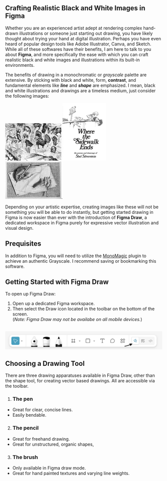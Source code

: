 ## Crafting Realistic Black and White Images in Figma ##

Whether you are an experienced artist adept at rendering complex hand-drawn illustrations or someone just starting out drawing, you have likely thought about trying your hand at digital illustration. Perhaps you have even heard of popular design tools like Adobe Illustrator, Canva, and Sketch. While all of these softwares have their benefits, I am here to talk to you about **Figma**, and more specifically the ease with which you can craft realistic black and white images and illustrations within its built-in environments.

The benefits of drawing in a monochromatic or *grayscale* palette are extensive. By sticking with black and white, form, **contrast**, and fundamental elements like ***line*** and ***shape*** are emphasized. I mean, black and white illustrations and drawings are a timeless medium, just consider the following images:

<img src="assets/images/BW_Illustrations/Cave of Altamira.jpg" alt="Altamiria Drawing" style="width: 180px; height: 120px">
<img src="assets/images/BW_Illustrations/Shel-Silverstein-Illustration.jpg" alt="Alt text" style="width: 140px; height: 120 ">
<img src="assets/images/BW_Illustrations/MC_Escher_Hands.jpeg" alt="Alt text"  style="width: 180px; height: 120px">. 

Depending on your artistic expertise, creating images like these will not be something you will be able to do instantly, but getting started drawing in Figma is now easier than ever with the introduction of **Figma Draw**, a dedicated workspace in Figma purely for expressive vector illustration and visual design.

## Prequisites ##
In addition to Figma, you will need to utilize the [MonoMagic]("https://www.figma.com/community/plugin/1301603282794767236/monomagic-desaturate-frames-vectors") plugin to achieve an authentic Grayscale. I recommend saving or bookmarking this software.

## Getting Started with Figma Draw ##

To open up Figma Draw:
1. Open up a dedicated Figma workspace.
2. Then select the Draw icon located in the toolbar on the bottom of the screen.  
(*Note: Figma Draw may not be availabe on all mobile devices.*)

##
![Figma Draw](assets/images/screenshots/Draw_Diagram.png)

## Choosing a Drawing Tool ##
There are three drawing apparatuses available in Figma Draw, other than the shape tool, for creating vector based drawings. All are accessible via the toolbar.

1. ### The pen ###
  - Great for clear, concise lines.
  - Easily bendable.
2. ### The pencil ###
- Great for freehand drawing.
- Great for unstructured, organic shapes,
3. ### The brush ###
- Only available in Figma draw mode.
- Great for hand painted textures and varying line weights.


